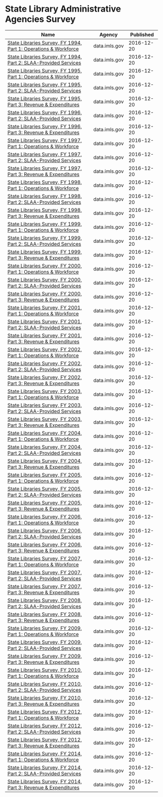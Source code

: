 # State Library Administrative Agencies Survey

Name | Agency | Published
---- | ---- | ---------
[State Libraries Survey, FY 1994, Part 1: Operations & Workforce](../socrata/b5vx-qky6.md) | data.imls.gov | 2016-12-20
[State Libraries Survey, FY 1994, Part 2: SLAA-Provided Services](../socrata/k4m8-cnzp.md) | data.imls.gov | 2016-12-20
[State Libraries Survey, FY 1995, Part 1: Operations & Workforce](../socrata/fixd-rw4z.md) | data.imls.gov | 2016-12-20
[State Libraries Survey, FY 1995, Part 2: SLAA-Provided Services](../socrata/hk4d-dib5.md) | data.imls.gov | 2016-12-20
[State Libraries Survey, FY 1995, Part 3: Revenue & Expenditures](../socrata/yam5-caqd.md) | data.imls.gov | 2016-12-20
[State Libraries Survey, FY 1996, Part 2: SLAA-Provided Services](../socrata/gdgs-utb6.md) | data.imls.gov | 2016-12-20
[State Libraries Survey, FY 1996, Part 3: Revenue & Expenditures](../socrata/ux9w-5pde.md) | data.imls.gov | 2016-12-20
[State Libraries Survey, FY 1997, Part 1: Operations & Workforce](../socrata/97tr-cf5g.md) | data.imls.gov | 2016-12-20
[State Libraries Survey, FY 1997, Part 2: SLAA-Provided Services](../socrata/b2z7-ns9b.md) | data.imls.gov | 2016-12-20
[State Libraries Survey, FY 1997, Part 3: Revenue & Expenditures](../socrata/xzhn-73j5.md) | data.imls.gov | 2016-12-20
[State Libraries Survey, FY 1998, Part 1: Operations & Workforce](../socrata/ne6m-kay3.md) | data.imls.gov | 2016-12-20
[State Libraries Survey, FY 1998, Part 2: SLAA-Provided Services](../socrata/t328-kigb.md) | data.imls.gov | 2016-12-20
[State Libraries Survey, FY 1998, Part 3: Revenue & Expenditures](../socrata/y4qj-96v4.md) | data.imls.gov | 2016-12-20
[State Libraries Survey, FY 1999, Part 1: Operations & Workforce](../socrata/s6bx-erwg.md) | data.imls.gov | 2016-12-20
[State Libraries Survey, FY 1999, Part 2: SLAA-Provided Services](../socrata/ftxf-ex85.md) | data.imls.gov | 2016-12-20
[State Libraries Survey, FY 1999, Part 3: Revenue & Expenditures](../socrata/i95s-tzua.md) | data.imls.gov | 2016-12-20
[State Libraries Survey, FY 2000, Part 1: Operations & Workforce](../socrata/xa7b-pyuw.md) | data.imls.gov | 2016-12-20
[State Libraries Survey, FY 2000, Part 2: SLAA-Provided Services](../socrata/pmbv-fac9.md) | data.imls.gov | 2016-12-20
[State Libraries Survey, FY 2000, Part 3: Revenue & Expenditures](../socrata/jwf5-pnss.md) | data.imls.gov | 2016-12-20
[State Libraries Survey, FY 2001, Part 1: Operations & Workforce](../socrata/qxka-nndr.md) | data.imls.gov | 2016-12-20
[State Libraries Survey, FY 2001, Part 2: SLAA-Provided Services](../socrata/ripw-z3s3.md) | data.imls.gov | 2016-12-20
[State Libraries Survey, FY 2001, Part 3: Revenue & Expenditures](../socrata/mem6-3u6k.md) | data.imls.gov | 2016-12-20
[State Libraries Survey, FY 2002, Part 1: Operations & Workforce](../socrata/vsm8-pjjt.md) | data.imls.gov | 2016-12-20
[State Libraries Survey, FY 2002, Part 2: SLAA-Provided Services](../socrata/56wb-gfbm.md) | data.imls.gov | 2016-12-20
[State Libraries Survey, FY 2002, Part 3: Revenue & Expenditures](../socrata/txdv-aers.md) | data.imls.gov | 2016-12-20
[State Libraries Survey, FY 2003, Part 1: Operations & Workforce](../socrata/q2nk-htvf.md) | data.imls.gov | 2016-12-20
[State Libraries Survey, FY 2003, Part 2: SLAA-Provided Services](../socrata/4rgs-bhcf.md) | data.imls.gov | 2016-12-20
[State Libraries Survey, FY 2003, Part 3: Revenue & Expenditures](../socrata/bvhh-ix9q.md) | data.imls.gov | 2016-12-20
[State Libraries Survey, FY 2004, Part 1: Operations & Workforce](../socrata/c4gq-ae2a.md) | data.imls.gov | 2016-12-20
[State Libraries Survey, FY 2004, Part 2: SLAA-Provided Services](../socrata/mhtf-knj9.md) | data.imls.gov | 2016-12-20
[State Libraries Survey, FY 2004, Part 3: Revenue & Expenditures](../socrata/cmqi-svw5.md) | data.imls.gov | 2016-12-20
[State Libraries Survey, FY 2005, Part 1: Operations & Workforce](../socrata/vbzm-6ydx.md) | data.imls.gov | 2016-12-20
[State Libraries Survey, FY 2005, Part 2: SLAA-Provided Services](../socrata/9uhv-6je7.md) | data.imls.gov | 2016-12-20
[State Libraries Survey, FY 2005, Part 3: Revenue & Expenditures](../socrata/v5ua-6vwr.md) | data.imls.gov | 2016-12-20
[State Libraries Survey, FY 2006, Part 1: Operations & Workforce](../socrata/n7fh-zan2.md) | data.imls.gov | 2016-12-20
[State Libraries Survey, FY 2006, Part 2: SLAA-Provided Services](../socrata/ep9n-3dcf.md) | data.imls.gov | 2016-12-20
[State Libraries Survey, FY 2006, Part 3: Revenue & Expenditures](../socrata/4yk9-qksv.md) | data.imls.gov | 2016-12-20
[State Libraries Survey, FY 2007, Part 1: Operations & Workforce](../socrata/inm4-3tsj.md) | data.imls.gov | 2016-12-20
[State Libraries Survey, FY 2007, Part 2: SLAA-Provided Services](../socrata/f7vn-xa5f.md) | data.imls.gov | 2016-12-20
[State Libraries Survey, FY 2007, Part 3: Revenue & Expenditures](../socrata/9wry-mtm5.md) | data.imls.gov | 2016-12-20
[State Libraries Survey, FY 2008, Part 2: SLAA-Provided Services](../socrata/y3er-bkmc.md) | data.imls.gov | 2016-12-20
[State Libraries Survey, FY 2008, Part 3: Revenue & Expenditures](../socrata/t6s9-mm7b.md) | data.imls.gov | 2016-12-20
[State Libraries Survey, FY 2009, Part 1: Operations & Workforce](../socrata/rna2-j7md.md) | data.imls.gov | 2016-12-20
[State Libraries Survey, FY 2009, Part 2: SLAA-Provided Services](../socrata/2cw6-8ifq.md) | data.imls.gov | 2016-12-20
[State Libraries Survey, FY 2009, Part 3: Revenue & Expenditures](../socrata/auqm-gett.md) | data.imls.gov | 2016-12-20
[State Libraries Survey, FY 2010, Part 1: Operations & Workforce](../socrata/cjfg-5pz8.md) | data.imls.gov | 2016-12-20
[State Libraries Survey, FY 2010, Part 2: SLAA-Provided Services](../socrata/hqnz-wcjj.md) | data.imls.gov | 2016-12-20
[State Libraries Survey, FY 2010, Part 3: Revenue & Expenditures](../socrata/mjb9-rsyd.md) | data.imls.gov | 2016-12-20
[State Libraries Survey, FY 2012, Part 1: Operations & Workforce](../socrata/2sms-kv74.md) | data.imls.gov | 2016-12-20
[State Libraries Survey, FY 2012, Part 2: SLAA-Provided Services](../socrata/2uvr-b69k.md) | data.imls.gov | 2016-12-20
[State Libraries Survey, FY 2012, Part 3: Revenue & Expenditures](../socrata/9j5w-shf3.md) | data.imls.gov | 2016-12-20
[State Libraries Survey, FY 2014, Part 1: Operations & Workforce](../socrata/ega2-r6pd.md) | data.imls.gov | 2016-12-20
[State Libraries Survey, FY 2014, Part 2: SLAA-Provided Services](../socrata/qgbd-i4n4.md) | data.imls.gov | 2016-12-20
[State Libraries Survey, FY 2014, Part 3: Revenue & Expenditures](../socrata/gx9p-ff9r.md) | data.imls.gov | 2016-12-20

